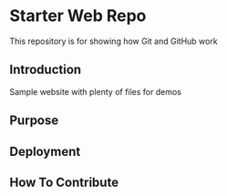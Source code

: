 # Starter Web Repo

This repository is for showing how Git and GitHub work

## Introduction

Sample website with plenty of files for demos

## Purpose

## Deployment

## How To Contribute